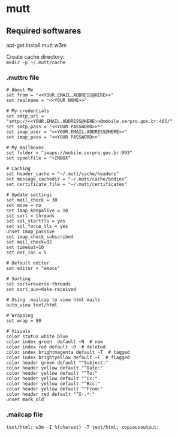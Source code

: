 # mutt

## Required softwares
apt-get install mutt w3m

Create cache directory:  
```mkdir -p ~/.mutt/cache```

### .muttrc file
```
# About Me
set from = "<<YOUR.EMAIL.ADDRESS@HERE>>"
set realname = "<<YOUR NAME>>"

# My credentials
set smtp_url = "smtp://<<YOUR.EMAIL.ADDRESS@HERE>>@mobile.serpro.gov.br:465/"
set smtp_pass = "<<YOUR PASSWORD>>*"
set imap_user = "<<YOUR.EMAIL.ADDRESS@HERE>>"
set imap_pass = "<<YOUR PASSWORD>>"

# My mailboxes
set folder = "imaps://mobile.serpro.gov.br:993"
set spoolfile = "+INBOX"

# Caching
set header_cache = "~/.mutt/cache/headers"
set message_cachedir = "~/.mutt/cache/bodies"
set certificate_file = "~/.mutt/certificates"

# Update settings
set mail_check = 30
set move = no
set imap_keepalive = 10
set sort = threads
set ssl_starttls = yes
set ssl_force_tls = yes 
unset imap_passive        
set imap_check_subscribed
set mail_check=32
set timeout=10
set net_inc = 5

# Default editor
set editor = "emacs"

# Sorting
set sort=reverse-threads
set sort_aux=date-received

# Using .mailcap to view html mails
auto_view text/html

# Wrapping
set wrap = 80

# Visuals
color status white blue
color index green  default ~N  # new
color index red default ~D  # deleted
color index brightmagenta default ~T  # tagged
color index brightyellow default ~F  # flagged
color header green default "^Subject:"
color header yellow default "^Date:"
color header yellow default "^To:"
color header yellow default "^Cc:"
color header yellow default "^Bcc:"
color header yellow default "^From:"
color header red default "^X-.*:"
unset mark_old
```

### .mailcap file
```
text/html; w3m -I %{charset} -T text/html; copiousoutput;
```
